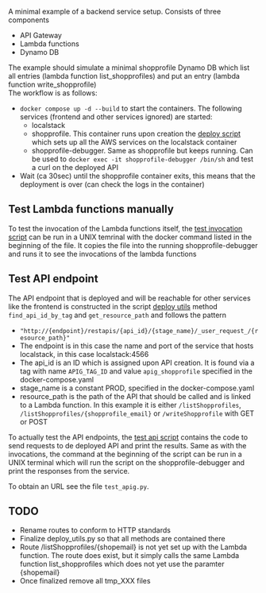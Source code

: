 A minimal example of a backend service setup. Consists of three components
- API Gateway
- Lambda functions
- Dynamo DB

The example should simulate a minimal shopprofile Dynamo DB which list all entries (lambda function list_shopprofiles) and put an entry (lambda function write_shopprofile)  
The workflow is as follows:
- `docker compose up -d --build` to start the containers. The following services (frontend and other services ignored) are started:
    - localstack
    - shopprofile. This container runs upon creation the [deploy script](deploy.py) which sets up all the AWS services on the localstack container
    - shopprofile-debugger. Same as shopprofile but keeps running. Can be used to `docker exec -it shopprofile-debugger /bin/sh` and test a curl on the deployed API
- Wait (ca 30sec) until the shopprofile container exits, this means that the deployment is over (can check the logs in the container)

## Test Lambda functions manually
To test the invocation of the Lambda functions itself, the [test invocation script](test/test_lambda_invoke.py) can be run in a UNIX temrinal with the docker command listed in the beginning of the file. It copies the file into the running shopprofile-debugger and runs it to see the invocations of the lambda functions

## Test API endpoint
The API endpoint that is deployed and will be reachable for other services like the frontend is constructed in the script [deploy utils](deploy_utils.py) method `find_api_id_by_tag` and `get_resource_path` and follows the pattern
- `"http://{endpoint}/restapis/{api_id}/{stage_name}/_user_request_/{resource_path}"`
- The endpoint is in this case the name and port of the service that hosts localstack, in this case localstack:4566
- The api_id is an ID which is assigned upon API creation. It is found via a tag with name `APIG_TAG_ID` and  value `apig_shopprofile` specified in the docker-compose.yaml
- stage_name is a constant PROD, specified in the docker-compose.yaml
- resource_path is the path of the API that should be called and is linked to a Lambda function. In this example it is either `/listShopprofiles`, `/listShopprofiles/{shopprofile_email}` or `/writeShopprofile` with GET or POST

To actually test the API endpoints, the [test api script](test/test_apig.py) contains the code to send requests to de deployed API and print the results. Same as with the invocations, the command at the beginning of the script can be run in a UNIX terminal which will run the script on the shopprofile-debugger and print the responses from the service.

To obtain an URL see the file `test_apig.py`.

## TODO
- Rename routes to conform to HTTP standards
- Finalize deploy_utils.py so that all methods are contained there
- Route /listShopprofiles/{shopemail} is not yet set up with the Lambda function. The route does exist, but it simply calls the same Lambda function list_shopprofiles which does not yet use the paramter {shopemail}
- Once finalized remove all tmp_XXX files
